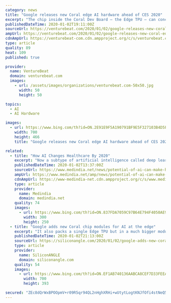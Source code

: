 ```yaml
---
category: news
title: "Google releases new Coral edge AI hardware ahead of CES 2020"
excerpt: "The chip inside the Coral Dev Board — the Edge TPU — can concurrently execute computer ... “More and more industries are beginning to recognize the value of local AI, where the speed of local inference allows considerable savings on bandwidth and cloud compute costs, and keeping data local preserves user privacy.”"
publishedDateTime: 2020-01-02T19:11:00Z
sourceUrl: https://venturebeat.com/2020/01/02/google-releases-new-coral-edge-ai-hardware-ahead-of-ces-2020/
ampUrl: https://venturebeat.com/2020/01/02/google-releases-new-coral-edge-ai-hardware-ahead-of-ces-2020/amp/
cdnAmpUrl: https://venturebeat-com.cdn.ampproject.org/c/s/venturebeat.com/2020/01/02/google-releases-new-coral-edge-ai-hardware-ahead-of-ces-2020/amp/
type: article
quality: 89
heat: 109
published: true

provider:
  name: VentureBeat
  domain: venturebeat.com
  images:
    - url: /assets/images/organizations/venturebeat.com-50x50.jpg
      width: 50
      height: 50

topics:
  - AI
  - AI Hardware

images:
  - url: https://www.bing.com/th?id=ON.2E91E9F5A190791BF9E5F327103B4D5F
    width: 700
    height: 466
    title: "Google releases new Coral edge AI hardware ahead of CES 2020"

related:
  - title: "How AI Changes Healthcare By 2020"
    excerpt: "Now a subtype of artificial intelligence called deep learning may be just what the doctor ordered. The research on deep learning was performed at the University of Toronto by Geoffrey Hinton, Yann LeCun and Yoshua Bengio, and was recognized in 2019 by the Turing Award - the equivalent of the Nobel Prize for computer science. ‘Medical ..."
    publishedDateTime: 2020-01-02T13:37:00Z
    sourceUrl: https://www.medindia.net/news/potential-of-ai-can-make-healthcare-human-again-192351-1.htm
    ampUrl: https://www.medindia.net/amp/news/potential-of-ai-can-make-healthcare-human-again-192351-1.htm
    cdnAmpUrl: https://www-medindia-net.cdn.ampproject.org/c/s/www.medindia.net/amp/news/potential-of-ai-can-make-healthcare-human-again-192351-1.htm
    type: article
    provider:
      name: Medindia
      domain: medindia.net
    quality: 74
    images:
      - url: https://www.bing.com/th?id=ON.837FDA7059C97B64E794F4050AE9589F
        width: 300
        height: 250
  - title: "Google adds new Coral chip modules for AI at the edge"
    excerpt: "It also packs a single Edge TPU but in a much bigger module that comes with a central processing unit, graphics chip, memory and a preinstalled Linux distribution. The fact that it’s a self-contained solution reduces development times for hardware makers, providing the ability to bring AI devices to market faster. The new versions of the ..."
    publishedDateTime: 2020-01-02T21:13:00Z
    sourceUrl: https://siliconangle.com/2020/01/02/google-adds-new-coral-chip-modules-ai-edge/
    type: article
    provider:
      name: SiliconANGLE
      domain: siliconangle.com
    quality: 54
    images:
      - url: https://www.bing.com/th?id=ON.EF1AB740136AABCA8CEF7D33FEEA91C8
        width: 700
        height: 393

secured: "ZEc8dQrWxBPOOpmV+r09R5qr94QL2nHghXRHi+wUtytLogtKNJfOfi4stNeQ54VMf0eHn9kCU7LJ1nclT6yZih2V3KsarPdgd359RAKnHt6r7IKFIQIL/fj4TqG0o0NCedmxEhNZFRdHObYmrfIB4nnYPH318MRzJXR+1N703XcNozRXQ/3MmOtWl4CxMURxcYutE1IZ2UQ6UvvV4w0lVs3CQpzjMUkb0qZ5xwhUjjP5i/nYJORLbWrSq5oWKPrjC5zApAkoDm0JX1WXRISSZw==;hK/LXwqGdj7qr4zde1cTwQ=="
---
```


